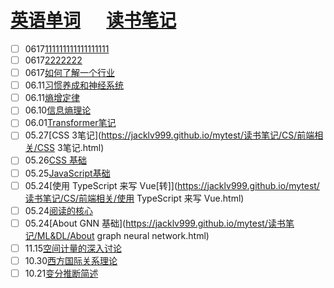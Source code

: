 # [英语单词](https://jacklv999.github.io/mytest/egls/word.html) &emsp;  [读书笔记](https://jacklv999.github.io/mytest/%E8%AF%BB%E4%B9%A6%E7%AC%94%E8%AE%B0/) 




- [ ] 0617[111111111111111111](./读书笔记/111111111111111111.html)
- [ ] 0617[2222222](./读书笔记/2222222.html)
- [ ] 0617[如何了解一个行业](./读书笔记/IDEA整理/如何了解一个行业.html)
- [ ] 06.11[习惯养成和神经系统](https://jacklv999.github.io/mytest/读书笔记/IDEA整理/习惯养成和神经系统.html) 
- [ ] 06.11[熵增定律](https://jacklv999.github.io/mytest/读书笔记/IDEA整理/熵增定律.html) 
- [ ] 06.10[信息熵理论](https://jacklv999.github.io/mytest/读书笔记/IDEA整理/信息熵理论.html) 
- [ ] 06.01[Transformer笔记](https://jacklv999.github.io/mytest/读书笔记/ML&DL/NLP/Transformer笔记.html) 
- [ ] 05.27[CSS 3笔记](https://jacklv999.github.io/mytest/读书笔记/CS/前端相关/CSS 3笔记.html) 
- [ ] 05.26[CSS 基础](https://jacklv999.github.io/mytest/读书笔记/CS/前端相关/CSS基础.html) 
- [ ] 05.25[JavaScript基础](https://jacklv999.github.io/mytest/读书笔记/CS/前端相关/JavaScript基础.html) 
- [ ] 05.24[使用 TypeScript 来写 Vue[转]](https://jacklv999.github.io/mytest/读书笔记/CS/前端相关/使用 TypeScript 来写 Vue.html) 
- [ ] 05.24[阅读的核心](https://jacklv999.github.io/mytest/读书笔记/IDEA整理/阅读的核心.html) 
- [ ] 05.24[About GNN 基础](https://jacklv999.github.io/mytest/读书笔记/ML&DL/About graph neural network.html) 
- [ ] 11.15[空间计量的深入讨论](https://jacklv999.github.io/mytest/读书笔记/计量经济学/空间计量/空间计量经济学的深入讨论.html) 
- [ ] 10.30[西方国际关系理论](https://jacklv999.github.io/mytest/读书笔记/政治学与领导/当代西方国际关系理论/当代西方国际关系理论.html) 
- [ ] 10.21[变分推断简述](https://jacklv999.github.io/mytest/读书笔记/ML&DL/变分推断简述.html)  
